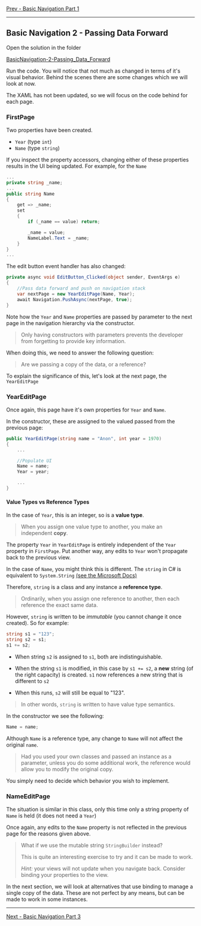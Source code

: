 [Prev - Basic Navigation Part 1](basic_navigation_1.md)

---

## Basic Navigation 2 - Passing Data Forward

Open the solution in the folder 

[BasicNavigation-2-Passing_Data_Forward](/code/Chapter3/NavigationControllers/1-View_Based/BasicNavigation-2-Passing_Data_Forward)

Run the code. You will notice that not much as changed in terms of it's visual behavior. Behind the scenes there are some changes which we will look at now.

The XAML has not been updated, so we will focus on the code behind for each page.

### FirstPage
Two properties have been created.

* `Year` (type `int`)
* `Name` (type `string`)

If you inspect the property accessors, changing either of these properties results in the UI being updated. For example, for the `Name`

```C#
...
private string _name;
...
public string Name
{
    get => _name;
    set
    {
        if (_name == value) return;

        _name = value;
        NameLabel.Text = _name;
    }
}
...
```

The edit button event handler has also changed:

```C#
private async void EditButton_Clicked(object sender, EventArgs e)
{
    //Pass data forward and push on navigation stack
    var nextPage = new YearEditPage(Name, Year);
    await Navigation.PushAsync(nextPage, true);
}
```

Note how the `Year` and `Name` properties are passed by parameter to the next page in the navigation hierarchy via the constructor.

> Only having constructors with parameters prevents the developer from forgetting to provide key information.

When doing this, we need to answer the following question:

> Are we passing a copy of the data, or a reference?

To explain the significance of this, let's look at the next page, the `YearEditPage`

### YearEditPage
Once again, this page have it's own properties for `Year` and `Name`. 

In the constructor, these are assigned to the valued passed from the previous page:

```C#
public YearEditPage(string name = "Anon", int year = 1970)
{
    ...

    //Populate UI
    Name = name;
    Year = year;

    ...
}
```

#### Value Types vs Reference Types
In the case of `Year`, this is an integer, so is a **value type**. 

> When you assign one value type to another, you make an independent **copy**.

The property `Year` in `YearEditPage` is entirely independent of the `Year` property in `FirstPage`. Put another way, any edits to `Year` won't propagate back to the previous view.

In the case of `Name`, you might think this is different. The `string` in C# is equivalent to `System.String` [(see the Microsoft Docs)](https://docs.microsoft.com/en-us/dotnet/csharp/programming-guide/strings/)

Therefore, `string` is a class and any instance a **reference type**. 

> Ordinarily, when you assign one reference to another, then each reference the exact same data.

However, `string` is written to be _immutable_ (you cannot change it once created). So for example:

```C#
string s1 = "123";
string s2 = s1;
s1 += s2;
```

* When string `s2` is assigned to `s1`, both are indistinguishable. 

* When the string `s1` is modified, in this case by `s1 += s2`, a **new** string (of the right capacity) is created. `s1` now references a new string that is different to `s2` 

* When this runs, `s2` will still be equal to "123".

> In other words, `string` is written to have value type semantics.

In the constructor we see the following:

```C#
Name = name;
```

Although `Name` is a reference type, any change to `Name` will not affect the original `name`.

> Had you used your own classes and passed an instance as a parameter, unless you do some additional work, the reference would allow you to modify the original copy.

You simply need to decide which behavior you wish to implement.

### NameEditPage
The situation is similar in this class, only this time only a string property of `Name` is held (it does not need a `Year`)

Once again, any edits to the `Name` property is not reflected in the previous page for the reasons given above.

> What if we use the mutable string `StringBuilder` instead? 
>
> This is quite an interesting exercise to try and it can be made to work. 
>
> _Hint:_ your views will not update when you navigate back. Consider binding your properties to the view.

In the next section, we will look at alternatives that use binding to manage a single copy of the data. These are not perfect by any means, but can be made to work in some instances.

--- 

[Next - Basic Navigation Part 3](basic_navigation_3.md)
